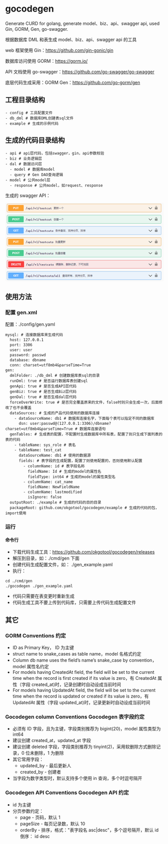 # gocodegen

Generate CURD for golang, generate model、biz、api、swagger api, used Gin, GORM, Gen, go-swagger.

根据数据库 DML 和表生成 model、biz、api、swagger api 的工具

web 框架使用 Gin：https://github.com/gin-gonic/gin

数据库访问使用 GORM：https://gorm.io/

API 文档使用 go-swagger：https://github.com/go-swagger/go-swagger

底层代码生成采用：GORM Gen：https://github.com/go-gorm/gen

## 工程目录结构

```
- config # 工具配置文件
- db_dml # 数据库DML创建表sql文件
- example # 生成的示例代码
```

## 生成的代码目录结构

```
- api # api层代码，包括swagger，gin，api参数校验
- biz # 业务逻辑层
- dal # 数据访问层
  - model # 数据库model
  - query # Gen DAO查询逻辑
- model # 公共model层
  - response # 公共model，如request、response

```

生成的 swagger API：

![swagger API example](https://raw.githubusercontent.com/okgotool/gocodegen/main/image/swagger_api.png)

## 使用方法

### 配置 gen.xml

配置：./config/gen.yaml

```
mysql: # 连接数据库来生成代码
  host: 127.0.0.1
  port: 3306
  user: user
  password: passwd
  database: dbname
  conn: charset=utf8mb4&parseTime=True
gen:
  dmlFolder: ./db_dml # 创建数据库表sql的目录
  runDml: true # 是否运行数据库表创建sql
  genApi: true # 是否生成API层代码
  genBiz: true # 是否生成Biz层代码
  genDal: true # 是否生成dal层代码
  forceOverWrite: true # 是否完全覆盖原来的文件，false时则只会生成一次，后面修改了也不会覆盖
  dataSources: # 生成的产品代码使用的数据库连接
    - dataSourceName: db1 # 数据库连接名字，下面每个表可以指定不同的数据库
      dsn: user:passwd@(127.0.0.1:3306)/dbname?charset=utf8mb4&parseTime=True # 数据库连接语句
  genTables: # 生成表的配置，不配置时生成数据库中所有表，配置了则只生成下面列表的表的代码
    - tableName: sys_role # 表名
    - tableName: test_cat
      dataSourceName: db1 # 使用的数据源
      fields: # 表字段的生成配置，配置了则使用配置的，否则使用默认配置
        - columnName: id # 表字段名称
          fieldName: Id # 生成的model的属性名
          fieldType: int64 # 生成的model的属性类型名
        - columnName: cat_name
          fieldName: NewFieldName
        - columnName: lastmodified
          isIgnore: false
  outputRoot: ./example # 生成的代码的目的目录
  packageRoot: github.com/okgotool/gocodegen/example # 生成的代码的包，import使用

```

### 运行

#### 命令行

- 下载代码生成工具：https://github.com/okgotool/gocodegen/releases
- 解压到目录，如：./cmd/gen 下面
- 创建代码生成配置文件，如： ./gen_example.yaml
- 执行：

```
cd ./cmd/gen
./gocodegen ./gen_example.yaml
```

- 代码只需要在表变更时重新生成
- 代码生成工具不要上传到代码库，只需要上传代码生成配置文件

## 其它

### GORM Conventions 约定

- ID as Primary Key， ID 为主键
- struct name to snake_cases as table name，model 名格式约定
- Column db name uses the field’s name’s snake_case by convention，model 属性名约定
- For models having CreatedAt field, the field will be set to the current time when the record is first created if its value is zero，有 CreatedAt 属性（字段 created_at)时，记录创建时自动设成当前时间
- For models having UpdatedAt field, the field will be set to the current time when the record is updated or created if its value is zero，有 UpdatedAt 属性（字段 updated_at)时，记录更新时自动设成当前时间

### Gocodegen column Conventions Gocodegen 表字段约定

- 必须有 ID 字段，且为主键，字段类别推荐为 bigint(20)，model 属性类型为 int64
- 建议创建 created_at，updated_at 字段
- 建议创建 deleted 字段，字段类别推荐为 tinyint(2)，采用软删除方式删除记录，0 位未删除，1 为删除
- 其它常用字段：
  - updated_by - 最后更新人
  - created_by - 创建者
- 当字段为数字类型时，默认支持多个使用 in 查询，多个时逗号隔开

### Gocodegen API Conventions Gocodegen API 约定

- id 为主键
- 分页参数约定：
  - page - 页码，默认 1
  - pageSize - 每页记录数，默认 10
  - orderBy - 排序，格式："表字段名 asc|desc"，多个逗号隔开，默认 id 倒序： id desc
